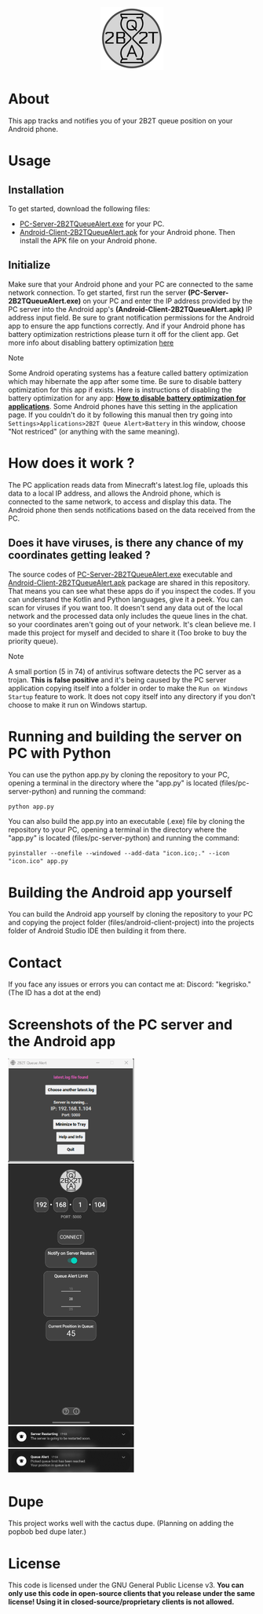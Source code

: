 <p align="center"><img src="files/logo.png" width="128" height="128"></p>

# About
This app tracks and notifies you of your 2B2T queue position on your Android phone.

# Usage

## Installation
To get started, download the following files:
- [PC-Server-2B2TQueueAlert.exe](https://github.com/cagritaskn/2b2t-queue-alert-android/releases/download/release/PC-Server-2B2TQueueAlert.exe) for your PC.
- [Android-Client-2B2TQueueAlert.apk](https://github.com/cagritaskn/2b2t-queue-alert-android/releases/download/release/Android-Client-2B2TQueueAlert.apk) for your Android phone.
Then install the APK file on your Android phone.

## Initialize
Make sure that your Android phone and your PC are connected to the same network connection.
To get started, first run the server **(PC-Server-2B2TQueueAlert.exe)** on your PC and enter the IP address provided by the PC server into the Android app's **(Android-Client-2B2TQueueAlert.apk)** IP address input field. Be sure to grant notification permissions for the Android app to ensure the app functions correctly. And if your Android phone has battery optimization restrictions please turn it off for the client app. Get more info about disabling battery optimization [here](https://help.cardata.co/article/175-how-to-turn-off-your-androids-battery-optimizer)

> [!NOTE]
> Some Android operating systems has a feature called battery optimization which may hibernate the app after some time. Be sure to disable battery optimization for this app if exists. Here is instructions of disabling the battery optimization for any app: **[How to disable battery optimization for applications](https://support.convoy.com/en/articles/722176)**. Some Android phones have this setting in the application page. If you couldn't do it by following this manual then try going into `Settings>Applications>2B2T Queue Alert>Battery` in this window, choose "Not restriced" (or anything with the same meaning).

# How does it work ?
The PC application reads data from Minecraft's latest.log file, uploads this data to a local IP address, and allows the Android phone, which is connected to the same network, to access and display this data. The Android phone then sends notifications based on the data received from the PC.

## Does it have viruses, is there any chance of my coordinates getting leaked ?
The source codes of [PC-Server-2B2TQueueAlert.exe](https://github.com/cagritaskn/2b2t-queue-alert-android/releases/download/release/PC-Server-2B2TQueueAlert.exe) executable and [Android-Client-2B2TQueueAlert.apk](https://github.com/cagritaskn/2b2t-queue-alert-android/releases/download/release/Android-Client-2B2TQueueAlert.apk) package are shared in this repository. That means you can see what these apps do if you inspect the codes. If you can understand the Kotlin and Python languages, give it a peek. You can scan for viruses if you want too. It doesn't send any data out of the local network and the processed data only includes the queue lines in the chat. so your coordinates aren't going out of your network. It's clean believe me. I made this project for myself and decided to share it (Too broke to buy the priority queue).

> [!NOTE]
> A small portion (5 in 74) of antivirus software detects the PC server as a trojan. **This is false positive** and it's being caused by the PC server application copying itself into a folder in order to make the `Run on Windows Startup` feature to work. It does not copy itself into any directory if you don't choose to make it run on Windows startup.

# Running and building the server on PC with Python
You can use the python app.py by cloning the repository to your PC, opening a terminal in the directory where the "app.py" is located (files/pc-server-python) and running the command:
```
python app.py
```

You can also build the app.py into an executable (.exe) file by cloning the repository to your PC, opening a terminal in the directory where the "app.py" is located (files/pc-server-python) and running the command:
```
pyinstaller --onefile --windowed --add-data "icon.ico;." --icon "icon.ico" app.py
```
# Building the Android app yourself
You can build the Android app yourself by cloning the repository to your PC and copying the project folder (files/android-client-project) into the projects folder of Android Studio IDE then building it from there.

# Contact
If you face any issues or errors you can contact me at:
Discord: "kegrisko." (The ID has a dot at the end)

# Screenshots of the PC server and the Android app

<img src="files/server-screenshot.png" width="256" >

<img src="files/client-screenshot.png" width="256" >

<img src="files/restart-notification-screenshot.png" width="256" >

<img src="files/queue-notification-screenshot.png" width="256" >

# Dupe
This project works well with the cactus dupe. (Planning on adding the popbob bed dupe later.)

# License
This code is licensed under the GNU General Public License v3. **You can only use this code in open-source clients that you release under the same license! Using it in closed-source/proprietary clients is not allowed.**
